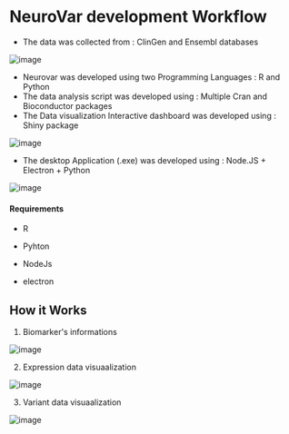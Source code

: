 # NeuroVar development Workflow

- The data was collected from : ClinGen and Ensembl databases

![image](https://user-images.githubusercontent.com/73958439/234555452-b129011f-eca2-454b-99d9-44a8f6832231.png)

- Neurovar was developed using two Programming Languages : R and Python
- The data analysis script was developed using : Multiple Cran and Bioconductor packages
- The Data visualization Interactive dashboard  was developed using : Shiny package

![image](https://user-images.githubusercontent.com/73958439/234556685-3798158b-d916-4af1-920b-486bc4221718.png)

- The desktop Application (.exe) was developed using : Node.JS + Electron + Python

![image](https://user-images.githubusercontent.com/73958439/234556815-34cd4140-294c-48ae-a49b-8f931831fae2.png)


#### Requirements

* R

* Pyhton

* NodeJs

* electron

## How it Works

1. Biomarker's informations

![image](https://user-images.githubusercontent.com/73958439/234556005-c09c45c1-9d39-45d5-9257-e5abfdc51aa6.png)

2. Expression data visuaalization

![image](https://user-images.githubusercontent.com/73958439/234556275-b62ce902-0cf2-47b3-ac92-e5551e126201.png)

3. Variant data visuaalization

![image](https://user-images.githubusercontent.com/73958439/234556435-f37d0307-5928-48ce-8790-f5adf1f62e82.png)



